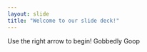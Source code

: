 ```yaml
---
layout: slide
title: "Welcome to our slide deck!"
---
```


Use the right arrow to begin!
Gobbedly Goop
